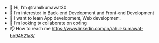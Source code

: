 - 👋 Hi, I’m @rahulkumawat30
- 👀 I’m interested in Back-end Development and Front-end Development
- 🌱 I want to learn App development, Web development.
- 💞️ I’m looking to collaborate on coding
- 📫 How to reach me https://www.linkedin.com/in/rahul-kumawat-bb94521a8/

<!---
rahulkumawat30/rahulkumawat30 is a ✨ special ✨ repository because its `README.md` (this file) appears on your GitHub profile.
You can click the Preview link to take a look at your changes.
--->
